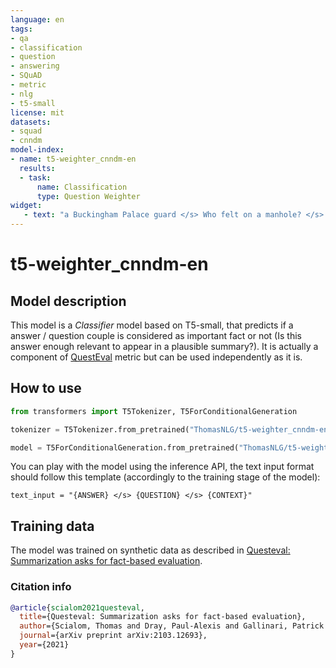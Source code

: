 ```yaml
---
language: en
tags:
- qa
- classification
- question
- answering
- SQuAD
- metric
- nlg
- t5-small
license: mit
datasets:
- squad
- cnndm
model-index:
- name: t5-weighter_cnndm-en
  results:
  - task:
      name: Classification
      type: Question Weighter
widget:
   - text: "a Buckingham Palace guard </s> Who felt on a manhole? </s> This is the embarrassing moment a Buckingham Palace guard slipped and fell on a manhole cover in front of hundreds of shocked tourists as he took up position in his sentry box. [...] The Guard comprises two detachments, one each for Buckingham Palace and St James’s Palace, under the command of the Captain of The Queen’s Guard."
---
```

# t5-weighter_cnndm-en

## Model description
This model is a *Classifier* model based on T5-small, that predicts if a answer / question couple is considered as important fact or not (Is this answer enough relevant to appear in a plausible summary?).
It is actually a component of [QuestEval](https://github.com/ThomasScialom/QuestEval) metric but can be used independently as it is.


## How to use
```python
from transformers import T5Tokenizer, T5ForConditionalGeneration

tokenizer = T5Tokenizer.from_pretrained("ThomasNLG/t5-weighter_cnndm-en")

model = T5ForConditionalGeneration.from_pretrained("ThomasNLG/t5-weighter_cnndm-en")
```

You can play with the model using the inference API, the text input format should follow this template (accordingly to the training stage of the model):

`text_input = "{ANSWER} </s> {QUESTION} </s> {CONTEXT}"`

## Training data
The model was trained on synthetic data as described in [Questeval: Summarization asks for fact-based evaluation](https://arxiv.org/abs/2103.12693).

### Citation info

```bibtex
@article{scialom2021questeval,
  title={Questeval: Summarization asks for fact-based evaluation},
  author={Scialom, Thomas and Dray, Paul-Alexis and Gallinari, Patrick and Lamprier, Sylvain and Piwowarski, Benjamin and Staiano, Jacopo and Wang, Alex},
  journal={arXiv preprint arXiv:2103.12693},
  year={2021}
}
```